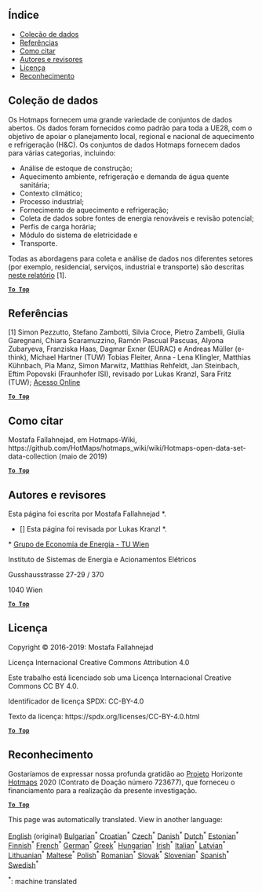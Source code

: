 <h2> Índice </h2><ul><li> <a href="#Data-collection">Coleção de dados</a> </li><li> <a href="#References">Referências</a> </li><li> <a href="#how-to-cite">Como citar</a> </li><li> <a href="#authors-and-reviewers">Autores e revisores</a> </li><li> <a href="#license">Licença</a> </li><li> <a href="#acknowledgement">Reconhecimento</a> </li></ul><h2> Coleção de dados </h2><p> Os Hotmaps fornecem uma grande variedade de conjuntos de dados abertos. Os dados foram fornecidos como padrão para toda a UE28, com o objetivo de apoiar o planejamento local, regional e nacional de aquecimento e refrigeração (H&amp;C). Os conjuntos de dados Hotmaps fornecem dados para várias categorias, incluindo: </p><ul><li> Análise de estoque de construção; </li><li> Aquecimento ambiente, refrigeração e demanda de água quente sanitária; </li><li> Contexto climático; </li><li> Processo industrial; </li><li> Fornecimento de aquecimento e refrigeração; </li><li> Coleta de dados sobre fontes de energia renováveis e revisão potencial; </li><li> Perfis de carga horária; </li><li> Módulo do sistema de eletricidade e </li><li> Transporte. </li></ul><p> Todas as abordagens para coleta e análise de dados nos diferentes setores (por exemplo, residencial, serviços, industrial e transporte) são descritas <a href="https://www.hotmaps-project.eu/wp-content/uploads/2018/03/D2.3-Hotmaps_for-upload_revised-final_.pdf">neste relatório</a> [1]. </p><p><ins> <code><strong><a href="#table-of-contents">To Top</a></strong></code> </ins> </p><h2> Referências </h2><p> [1] Simon Pezzutto, Stefano Zambotti, Silvia Croce, Pietro Zambelli, Giulia Garegnani, Chiara Scaramuzzino, Ramón Pascual Pascuas, Alyona Zubaryeva, Franziska Haas, Dagmar Exner (EURAC) e Andreas Müller (e-think), Michael Hartner (TUW) Tobias Fleiter, Anna ‐ Lena Klingler, Matthias Kühnbach, Pia Manz, Simon Marwitz, Matthias Rehfeldt, Jan Steinbach, Eftim Popovski (Fraunhofer ISI), revisado por Lukas Kranzl, Sara Fritz (TUW); <a href="https://www.hotmaps-project.eu/wp-content/uploads/2018/03/D2.3-Hotmaps_for-upload_revised-final_.pdf">Acesso Online</a> </p><p><ins> <code><strong><a href="#table-of-contents">To Top</a></strong></code> </ins> </p><h2> Como citar </h2><p> Mostafa Fallahnejad, em Hotmaps-Wiki, https://github.com/HotMaps/hotmaps_wiki/wiki/Hotmaps-open-data-set-data-collection (maio de 2019) </p><p><ins> <code><strong><a href="#table-of-contents">To Top</a></strong></code> </ins> </p><h2> Autores e revisores </h2><p> Esta página foi escrita por Mostafa Fallahnejad *. </p><ul><li> [] Esta página foi revisada por Lukas Kranzl *. </li></ul><p> * <a href="https://eeg.tuwien.ac.at/">Grupo de Economia de Energia - TU Wien</a> </p><p> Instituto de Sistemas de Energia e Acionamentos Elétricos </p><p> Gusshausstrasse 27-29 / 370 </p><p> 1040 Wien </p><p><ins> <code><strong><a href="#table-of-contents">To Top</a></strong></code> </ins> </p><h2> Licença </h2><p> Copyright © 2016-2019: Mostafa Fallahnejad </p><p> Licença Internacional Creative Commons Attribution 4.0 </p><p> Este trabalho está licenciado sob uma Licença Internacional Creative Commons CC BY 4.0. </p><p> Identificador de licença SPDX: CC-BY-4.0 </p><p> Texto da licença: https://spdx.org/licenses/CC-BY-4.0.html </p><p><ins> <code><strong><a href="#table-of-contents">To Top</a></strong></code> </ins> </p><h2> Reconhecimento </h2><p> Gostaríamos de expressar nossa profunda gratidão ao <a href="https://www.hotmaps-project.eu">Projeto</a> Horizonte <a href="https://www.hotmaps-project.eu">Hotmaps</a> 2020 (Contrato de Doação número 723677), que forneceu o financiamento para a realização da presente investigação. </p><p><ins> <code><strong><a href="#table-of-contents">To Top</a></strong></code> </ins> </p>

This page was automatically translated. View in another language:

[English](en-Hotmaps-data-set-method-of-data-collection) (original) [Bulgarian](bg-Hotmaps-data-set-method-of-data-collection)<sup>\*</sup> [Croatian](hr-Hotmaps-data-set-method-of-data-collection)<sup>\*</sup> [Czech](cs-Hotmaps-data-set-method-of-data-collection)<sup>\*</sup> [Danish](da-Hotmaps-data-set-method-of-data-collection)<sup>\*</sup> [Dutch](nl-Hotmaps-data-set-method-of-data-collection)<sup>\*</sup> [Estonian](et-Hotmaps-data-set-method-of-data-collection)<sup>\*</sup> [Finnish](fi-Hotmaps-data-set-method-of-data-collection)<sup>\*</sup> [French](fr-Hotmaps-data-set-method-of-data-collection)<sup>\*</sup> [German](de-Hotmaps-data-set-method-of-data-collection)<sup>\*</sup> [Greek](el-Hotmaps-data-set-method-of-data-collection)<sup>\*</sup> [Hungarian](hu-Hotmaps-data-set-method-of-data-collection)<sup>\*</sup> [Irish](ga-Hotmaps-data-set-method-of-data-collection)<sup>\*</sup> [Italian](it-Hotmaps-data-set-method-of-data-collection)<sup>\*</sup> [Latvian](lv-Hotmaps-data-set-method-of-data-collection)<sup>\*</sup> [Lithuanian](lt-Hotmaps-data-set-method-of-data-collection)<sup>\*</sup> [Maltese](mt-Hotmaps-data-set-method-of-data-collection)<sup>\*</sup> [Polish](pl-Hotmaps-data-set-method-of-data-collection)<sup>\*</sup>  [Romanian](ro-Hotmaps-data-set-method-of-data-collection)<sup>\*</sup> [Slovak](sk-Hotmaps-data-set-method-of-data-collection)<sup>\*</sup> [Slovenian](sl-Hotmaps-data-set-method-of-data-collection)<sup>\*</sup> [Spanish](es-Hotmaps-data-set-method-of-data-collection)<sup>\*</sup> [Swedish](sv-Hotmaps-data-set-method-of-data-collection)<sup>\*</sup> 

<sup>\*</sup>: machine translated
